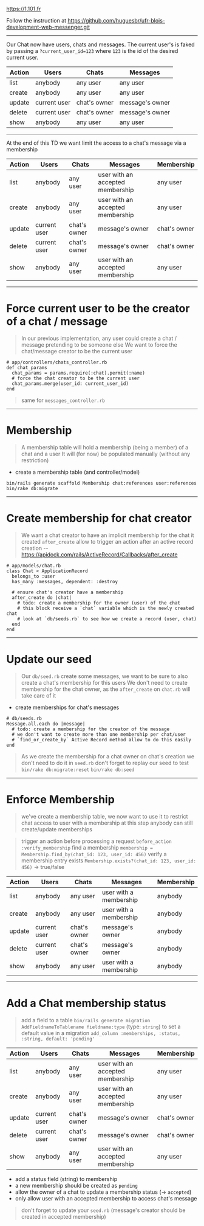 https://1.101.fr

Follow the instruction at
https://github.com/huguesbr/ufr-blois-development-web-messenger.git

---

Our Chat now have users, chats and messages.
The current user's is faked by passing a `?current_user_id=123` where `123` is the id of the desired current user.

| Action | Users        | Chats        | Messages        |
|--------|--------------|--------------|-----------------|
| list   | anybody      | any user     | any user        |
| create | anybody      | any user     | any user        |
| update | current user | chat's owner | message's owner |
| delete | current user | chat's owner | message's owner |
| show   | anybody      | any user     | any user        |

---

At the end of this TD we want limit the access to a chat's message via a membership

| Action | Users        | Chats        | Messages                         | Membership   |
|--------|--------------|--------------|----------------------------------|--------------|
| list   | anybody      | any user     | user with an accepted membership | any user     |
| create | anybody      | any user     | user with an accepted membership | any user     |
| update | current user | chat's owner | message's owner                  | chat's owner |
| delete | current user | chat's owner | message's owner                  | chat's owner |
| show   | anybody      | any user     | user with an accepted membership | any user     |

---

# Force current user to be the creator of a chat / message

> In our previous implementation, any user could create a chat / message pretending to be someone else
> We want to force the chat/message creator to be the current user

```
# app/controllers/chats_controller.rb
def chat_params
  chat_params = params.require(:chat).permit(:name)
  # force the chat creator to be the current user
  chat_params.merge(user_id: current_user_id)
end
```

> same for `messages_controller.rb`

--- 

# Membership 

> A membership table will hold a membership (being a member) of a chat and a user
> It will (for now) be populated manually (without any restriction)

- create a membership table (and controller/model)

```
bin/rails generate scaffold Membership chat:references user:references
bin/rake db:migrate
```

--- 

# Create membership for chat creator

> We want a chat creator to have an implicit membership for the chat it created
> `after_create` allow to trigger an action after an active record creation
-- https://apidock.com/rails/ActiveRecord/Callbacks/after_create

```
# app/models/chat.rb
class Chat < ApplicationRecord
  belongs_to :user
  has_many :messages, dependent: :destroy

  # ensure chat's creator have a membership
  after_create do |chat|
    # todo: create a membership for the owner (user) of the chat
    # this block receive a `chat` variable which is the newly created chat 
    # look at `db/seeds.rb` to see how we create a record (user, chat)
  end
end
```

---

# Update our seed

> Our `db/seed.rb` create some messages, we want to be sure to also create a chat's membership for this users
> We don't need to create membership for the chat owner, as the `after_create` on `chat.rb` will take care of it 

- create memberships for chat's messages

```
# db/seeds.rb
Message.all.each do |message|
  # todo: create a membership for the creator of the message
  # we don't want to create more than one membership per chat/user
  # `find_or_create_by` Active Record method allow to do this easily
end
```

> As we create the membership for a chat owner on chat's creation we don't need to do it in `seed.rb`
> don't forget to replay our seed to test
> `bin/rake db:migrate:reset`
> `bin/rake db:seed`

---

# Enforce Membership

> we've create a membership table, we now want to use it to restrict chat access to user with a membership
> at this step anybody can still create/update memberships

> trigger an action before processing a request `before_action :verify_membership`
> find a membership `membership = Membership.find_by(chat_id: 123, user_id: 456)`
> verify a membership entry exists `Membership.exists?(chat_id: 123, user_id: 456)` -> true/false

| Action | Users        | Chats        | Messages               | Membership |
|--------|--------------|--------------|------------------------|------------|
| list   | anybody      | any user     | user with a membership | anybody    |
| create | anybody      | any user     | user with a membership | anybody    |
| update | current user | chat's owner | message's owner        | anybody    |
| delete | current user | chat's owner | message's owner        | anybody    |
| show   | anybody      | any user     | user with a membership | anybody    |

---

# Add a Chat membership status

> add a field to a table `bin/rails generate migration AddFieldnameToTablename fieldname:type` (type: `string`)
> to set a default value in a migration
>   `add_column :memberships, :status, :string, default: 'pending'`

| Action | Users        | Chats        | Messages                         | Membership   |
|--------|--------------|--------------|----------------------------------|--------------|
| list   | anybody      | any user     | user with an accepted membership | any user     |
| create | anybody      | any user     | user with an accepted membership | any user     |
| update | current user | chat's owner | message's owner                  | chat's owner |
| delete | current user | chat's owner | message's owner                  | chat's owner |
| show   | anybody      | any user     | user with an accepted membership | any user     |

- add a status field (string) to membership
- a new membership should be created as `pending`
- allow the owner of a chat to update a membership status (-> `accepted`)
- only allow user with an accepted membership to access chat's message
> don't forget to update your `seed.rb` (message's creator should be created in accepted membership)